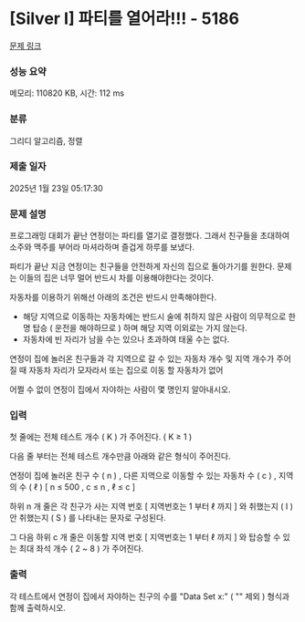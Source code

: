 # [Silver I] 파티를 열어라!!! - 5186 

[문제 링크](https://www.acmicpc.net/problem/5186) 

### 성능 요약

메모리: 110820 KB, 시간: 112 ms

### 분류

그리디 알고리즘, 정렬

### 제출 일자

2025년 1월 23일 05:17:30

### 문제 설명

<p>프로그래밍 대회가 끝난 연정이는 파티를 열기로 결정했다. 그래서 친구들을 초대하여 소주와 맥주를 부어라 마셔라하며 즐겁게 하루를 보냈다. </p>

<p>파티가 끝난 지금 연정이는 친구들을 안전하게 자신의 집으로 돌아가기를 원한다. 문제는 이들의 집은 너무 멀어 반드시 차를 이용해야한다는 것이다. </p>

<p>자동차를 이용하기 위해선 아래의 조건은 반드시 만족해야한다.</p>

<ul>
	<li>해당 지역으로 이동하는 자동차에는 반드시 술에 취하지 않은 사람이 의무적으로 한 명 탑승 ( 운전을 해야하므로 ) 하며 해당 지역 이외로는 가지 않는다.</li>
	<li>자동차에 빈 자리가 남을 수는 있으나 초과하여 태울 수는 없다.</li>
</ul>

<p>연정이 집에 놀러온 친구들과 각 지역으로 갈 수 있는 자동차 개수 및 지역 개수가 주어질 때 자동차 자리가 모자라서 또는 집으로 이동 할 자동차가 없어 </p>

<p>어쩔 수 없이 연정이 집에서 자야하는 사람이 몇 명인지 알아내시오.</p>

### 입력 

 <p>첫 줄에는 전체 테스트 개수 ( K ) 가 주어진다. ( K ≥ 1 )</p>

<p>다음 줄 부터는 전체 테스트 개수만큼 아래와 같은 형식이 주어진다.</p>

<p>연정이 집에 놀러온 친구 수 ( n ) , 다른 지역으로 이동할 수 있는 자동차 수 ( c ) ,  지역의 수 ( ℓ ) [ n ≤ 500 , c ≤ n , ℓ ≤ c ]</p>

<p>하위 n 개 줄은 각 친구가 사는 지역 번호 [ 지역번호는 1 부터 ℓ 까지 ] 와 취했는지 ( I ) 안 취했는지 ( S ) 를 나타내는 문자로 구성된다.</p>

<p>그 다음 하위 c 개 줄은 이동할 지역 번호 [ 지역번호는 1 부터 ℓ 까지 ] 와 탑승할 수 있는 최대 좌석 개수 ( 2 ~ 8 ) 가 주어진다.</p>

### 출력 

 <p>각 테스트에서 연정이 집에서 자야하는 친구의 수를 "Data Set x:" ( "" 제외 ) 형식과 함께 출력하시오.</p>

